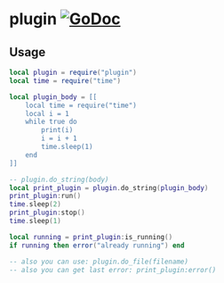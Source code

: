 # plugin [![GoDoc](https://godoc.org/github.com/vadv/gopher-lua-libs/plugin?status.svg)](https://godoc.org/github.com/vadv/gopher-lua-libs/plugin)

## Usage

```lua
local plugin = require("plugin")
local time = require("time")

local plugin_body = [[
    local time = require("time")
    local i = 1
    while true do
        print(i)
        i = i + 1
        time.sleep(1)
    end
]]

-- plugin.do_string(body)
local print_plugin = plugin.do_string(plugin_body)
print_plugin:run()
time.sleep(2)
print_plugin:stop()
time.sleep(1)

local running = print_plugin:is_running()
if running then error("already running") end

-- also you can use: plugin.do_file(filename)
-- also you can get last error: print_plugin:error()
```
